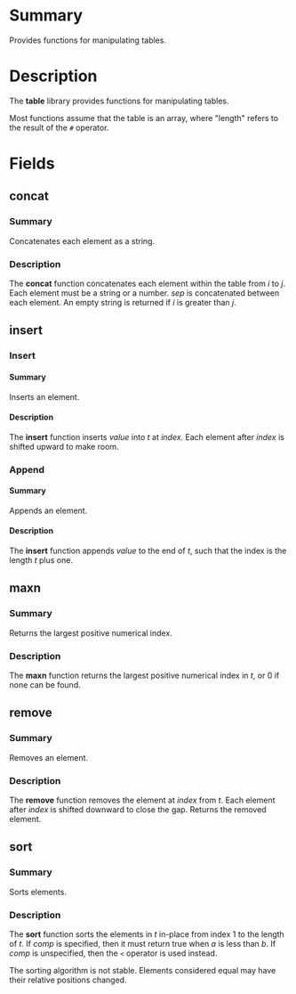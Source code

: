 # Summary
Provides functions for manipulating tables.

# Description
The **table** library provides functions for manipulating tables.

Most functions assume that the table is an array, where "length" refers to the
result of the `#` operator.

# Fields
## concat
### Summary
Concatenates each element as a string.

### Description
The **concat** function concatenates each element within the table from *i* to
*j*. Each element must be a string or a number. *sep* is concatenated between
each element. An empty string is returned if *i* is greater than *j*.

## insert
### Insert
#### Summary
Inserts an element.

#### Description
The **insert** function inserts *value* into *t* at *index*. Each element after
*index* is shifted upward to make room.

### Append
#### Summary
Appends an element.

#### Description
The **insert** function appends *value* to the end of *t*, such that the index
is the length *t* plus one.

## maxn
### Summary
Returns the largest positive numerical index.

### Description
The **maxn** function returns the largest positive numerical index in *t*, or 0
if none can be found.

## remove
### Summary
Removes an element.

### Description
The **remove** function removes the element at *index* from *t*. Each element
after *index* is shifted downward to close the gap. Returns the removed element.

## sort
### Summary
Sorts elements.

### Description
The **sort** function sorts the elements in *t* in-place from index 1 to the
length of *t*. If *comp* is specified, then it must return true when *a* is less
than *b*. If *comp* is unspecified, then the `<` operator is used instead.

The sorting algorithm is not stable. Elements considered equal may have their
relative positions changed.
